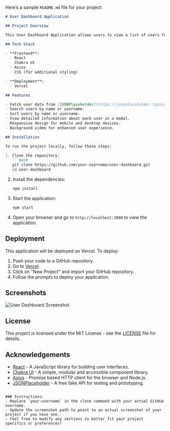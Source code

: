 Here’s a sample `README.md` file for your project:

```markdown
# User Dashboard Application

## Project Overview

This User Dashboard Application allows users to view a list of users fetched from a public API, search for users by name or username, and view detailed information about each user in a modal. The application features a responsive design, a video background, and vibrant colors with a glassmorphic effect for the user cards.

## Tech Stack

- **Frontend**: 
  - React
  - Chakra UI
  - Axios
  - CSS (for additional styling)

- **Deployment**: 
  - Vercel

## Features

- Fetch user data from [JSONPlaceholder](https://jsonplaceholder.typicode.com/users).
- Search users by name or username.
- Sort users by name or username.
- View detailed information about each user in a modal.
- Responsive design for mobile and desktop devices.
- Background video for enhanced user experience.

## Installation

To run the project locally, follow these steps:

1. Clone the repository:
   ```bash
   git clone https://github.com/your-username/user-dashboard.git
   cd user-dashboard
   ```

2. Install the dependencies:
   ```bash
   npm install
   ```

3. Start the application:
   ```bash
   npm start
   ```

4. Open your browser and go to `http://localhost:3000` to view the application.

## Deployment

This application will be deployed on Vercel. To deploy:

1. Push your code to a GitHub repository.
2. Go to [Vercel](https://vercel.com/).
3. Click on "New Project" and import your GitHub repository.
4. Follow the prompts to deploy your application.

## Screenshots

![User Dashboard Screenshot](./assets/dashboard_screenshot.png)  <!-- Add your screenshot path here -->

## License

This project is licensed under the MIT License - see the [LICENSE](LICENSE) file for details.

## Acknowledgements

- [React](https://reactjs.org/) - A JavaScript library for building user interfaces.
- [Chakra UI](https://chakra-ui.com/) - A simple, modular and accessible component library.
- [Axios](https://axios-http.com/) - Promise based HTTP client for the browser and Node.js.
- [JSONPlaceholder](https://jsonplaceholder.typicode.com/) - A free fake API for testing and prototyping.
```

### Instructions:
- Replace `your-username` in the clone command with your actual GitHub username.
- Update the screenshot path to point to an actual screenshot of your project if you have one.
- Feel free to modify any sections to better fit your project specifics or preferences!
